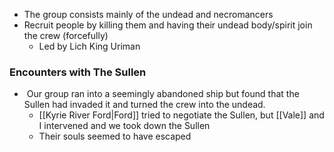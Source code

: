 - The group consists mainly of the undead and necromancers
- Recruit people by killing them and having their undead body/spirit join the crew (forcefully)
    - Led by Lich King Uriman

### Encounters with The Sullen
-  Our group ran into a seemingly abandoned ship but found that the Sullen had invaded it and turned the crew into the undead.
    - [[Kyrie River Ford|Ford]] tried to negotiate the Sullen, but [[Vale]] and I intervened and we took down the Sullen
    - Their souls seemed to have escaped